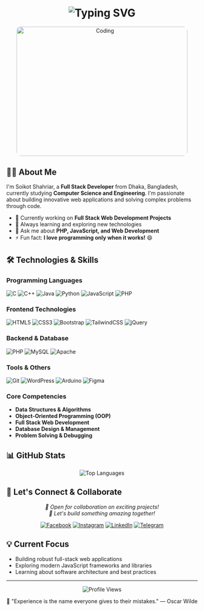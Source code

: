 <h1 align="center">
  <img src="https://readme-typing-svg.herokuapp.com/?font=Fira+Code&size=32&duration=2800&pause=2000&color=00D9FF&center=true&vCenter=true&width=940&lines=Hi+%F0%9F%91%8B%2C+I'm+Soikot+Shahriar;Full+Stack+Web+Developer+%F0%9F%9A%80;Computer+Science+%26+Engineering+Student+%F0%9F%8E%93;Welcome+to+my+GitHub+Profile!" alt="Typing SVG" />
</h1>

<!-- Image shown first for mobile, then About Me section -->
<div align="center" style="margin-bottom: 30px;">
  <img src="https://media.giphy.com/media/qgQUggAC3Pfv687qPC/giphy.gif" alt="Coding" width="450" height="340" style="border-radius: 10px; max-width: 100%;"/>
</div>

## 👨‍💻 About Me

I'm Soikot Shahriar, a **Full Stack Developer** from Dhaka, Bangladesh, currently studying **Computer Science and Engineering**. I'm passionate about building innovative web applications and solving complex problems through code.

- 🚀 Currently working on **Full Stack Web Development Projects**
- 🌱 Always learning and exploring new technologies
- 💬 Ask me about **PHP, JavaScript, and Web Development**
- ⚡ Fun fact: **I love programming only when it works!** 😄

## 🛠️ Technologies & Skills

### Programming Languages
![C](https://img.shields.io/badge/C-00599C?style=for-the-badge&logo=c&logoColor=white)
![C++](https://img.shields.io/badge/C%2B%2B-00599C?style=for-the-badge&logo=c%2B%2B&logoColor=white)
![Java](https://img.shields.io/badge/Java-ED8B00?style=for-the-badge&logo=java&logoColor=white)
![Python](https://img.shields.io/badge/Python-3776AB?style=for-the-badge&logo=python&logoColor=white)
![JavaScript](https://img.shields.io/badge/JavaScript-F7DF1E?style=for-the-badge&logo=javascript&logoColor=black)
![PHP](https://img.shields.io/badge/PHP-777BB4?style=for-the-badge&logo=php&logoColor=white)

### Frontend Technologies
![HTML5](https://img.shields.io/badge/HTML5-E34F26?style=for-the-badge&logo=html5&logoColor=white)
![CSS3](https://img.shields.io/badge/CSS3-1572B6?style=for-the-badge&logo=css3&logoColor=white)
![Bootstrap](https://img.shields.io/badge/Bootstrap-563D7C?style=for-the-badge&logo=bootstrap&logoColor=white)
![TailwindCSS](https://img.shields.io/badge/Tailwind_CSS-38B2AC?style=for-the-badge&logo=tailwind-css&logoColor=white)
![jQuery](https://img.shields.io/badge/jQuery-0769AD?style=for-the-badge&logo=jquery&logoColor=white)

### Backend & Database
![PHP](https://img.shields.io/badge/PHP-777BB4?style=for-the-badge&logo=php&logoColor=white)
![MySQL](https://img.shields.io/badge/MySQL-005C84?style=for-the-badge&logo=mysql&logoColor=white)
![Apache](https://img.shields.io/badge/Apache-D22128?style=for-the-badge&logo=apache&logoColor=white)

### Tools & Others
![Git](https://img.shields.io/badge/Git-F05032?style=for-the-badge&logo=git&logoColor=white)
![WordPress](https://img.shields.io/badge/WordPress-21759B?style=for-the-badge&logo=wordpress&logoColor=white)
![Arduino](https://img.shields.io/badge/Arduino-00979D?style=for-the-badge&logo=arduino&logoColor=white)
![Figma](https://img.shields.io/badge/Figma-F24E1E?style=for-the-badge&logo=figma&logoColor=white)

### Core Competencies
- **Data Structures & Algorithms**
- **Object-Oriented Programming (OOP)**
- **Full Stack Web Development**
- **Database Design & Management**
- **Problem Solving & Debugging**

## 📊 GitHub Stats

<div align="center">
  <img src="https://github-readme-stats.vercel.app/api/top-langs?username=soikot-shahriaar&show_icons=true&theme=radical&layout=compact&hide_border=true" alt="Top Languages" />
</div>

## 🤝 Let's Connect & Collaborate

<div align="center">
  <p>
    <em>💼 Open for collaboration on exciting projects!</em><br>
    <em>🎯 Let's build something amazing together!</em>
  </p>
</div>

<div align="center">
  
[![Facebook](https://img.shields.io/badge/Facebook-1877F2?style=for-the-badge&logo=facebook&logoColor=white)](https://fb.com/soikot.shahriaar)
[![Instagram](https://img.shields.io/badge/Instagram-E4405F?style=for-the-badge&logo=instagram&logoColor=white)](https://instagram.com/soikot_shahriaar)
[![LinkedIn](https://img.shields.io/badge/LinkedIn-0077B5?style=for-the-badge&logo=linkedin&logoColor=white)](https://linkedin.com/in/soikot-shahriaar)
[![Telegram](https://img.shields.io/badge/Telegram-0088cc?style=for-the-badge&logo=telegram&logoColor=white)](https://t.me/soikot_shahriaar)

</div>

## 💡 Current Focus

- Building robust full-stack web applications
- Exploring modern JavaScript frameworks and libraries
- Learning about software architecture and best practices

---

<div align="center">
  <img src="https://komarev.com/ghpvc/?username=soikot-shahriaar&label=Profile%20views&color=0e75b6&style=flat" alt="Profile Views" />
</div>

<div align="center">
  
💬 "Experience is the name everyone gives to their mistakes." — Oscar Wilde

</div> 
